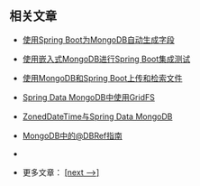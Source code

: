 ## 相关文章

- [使用Spring Boot为MongoDB自动生成字段](docs/使用SpringBoot为MongoDB自动生成字段.md)
- [使用嵌入式MongoDB进行Spring Boot集成测试](docs/使用嵌入式MongoDB进行SpringBoot集成测试.md)
- [使用MongoDB和Spring Boot上传和检索文件](docs/使用MongoDB和SpringBoot上传和检索文件.md)
- [Spring Data MongoDB中使用GridFS](docs/SpringData-MongoDB中的GridFS.md)
- [ZonedDateTime与Spring Data MongoDB](docs/ZonedDateTime与SpringData-MongoDB.md)
- [MongoDB中的@DBRef指南](docs/MongoDB中的@DBRef指南.md)
- []()

- 更多文章： [[next -->]](../spring-boot-persistence-mongodb-2/README.md)